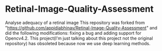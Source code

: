 # Retinal-Image-Quality-Assessment
Analyse adequacy of a retinal image
This repository was forked from "https://github.com/appidiabhinav/Retinal-Image-Quality-Assessment" and did the following modifications: fixing a bug and adding support for Opencv4.2. This project(I'm just talking about this project not the original repository) has obsoleted because now we use deep learning methods.

